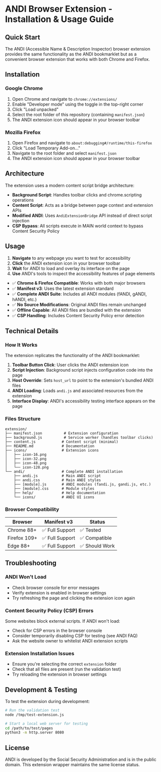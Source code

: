# ANDI Browser Extension - Installation & Usage Guide

## Quick Start

The ANDI (Accessible Name & Description Inspector) browser extension provides the same functionality as the ANDI bookmarklet but as a convenient browser extension that works with both Chrome and Firefox.

## Installation

### Google Chrome
1. Open Chrome and navigate to `chrome://extensions/`
2. Enable "Developer mode" using the toggle in the top-right corner
3. Click "Load unpacked"
4. Select the root folder of this repository (containing `manifest.json`)
5. The ANDI extension icon should appear in your browser toolbar

### Mozilla Firefox
1. Open Firefox and navigate to `about:debugging#/runtime/this-firefox`
2. Click "Load Temporary Add-on..."
3. Navigate to the root folder and select `manifest.json`
4. The ANDI extension icon should appear in your browser toolbar

## Architecture

The extension uses a modern content script bridge architecture:

- **Background Script**: Handles toolbar clicks and chrome.scripting operations
- **Content Script**: Acts as a bridge between page context and extension APIs
- **Modified ANDI**: Uses `AndiExtensionBridge` API instead of direct script injection
- **CSP Bypass**: All scripts execute in MAIN world context to bypass Content Security Policy

## Usage

1. **Navigate** to any webpage you want to test for accessibility
2. **Click** the ANDI extension icon in your browser toolbar
3. **Wait** for ANDI to load and overlay its interface on the page
4. **Use** ANDI's tools to inspect the accessibility features of page elements

- ✅ **Chrome & Firefox Compatible**: Works with both major browsers
- ✅ **Manifest v3**: Uses the latest extension standard  
- ✅ **Complete ANDI Suite**: Includes all ANDI modules (fANDI, gANDI, hANDI, etc.)
- ✅ **No Source Modifications**: Original ANDI files remain unchanged
- ✅ **Offline Capable**: All ANDI files are bundled with the extension
- ✅ **CSP Handling**: Includes Content Security Policy error detection

## Technical Details

### How It Works

The extension replicates the functionality of the ANDI bookmarklet:

1. **Toolbar Button Click**: User clicks the ANDI extension icon
2. **Script Injection**: Background script injects configuration code into the page
3. **Host Override**: Sets `host_url` to point to the extension's bundled ANDI files
4. **ANDI Loading**: Loads `andi.js` and associated resources from the extension
5. **Interface Display**: ANDI's accessibility testing interface appears on the page

### Files Structure

```
extension/
├── manifest.json          # Extension configuration
├── background.js          # Service worker (handles toolbar clicks)
├── content.js            # Content script (minimal)
├── README.md             # Documentation
├── icons/                # Extension icons
│   ├── icon-16.png
│   ├── icon-32.png
│   ├── icon-48.png
│   └── icon-128.png
└── andi/                 # Complete ANDI installation
    ├── andi.js           # Main ANDI script
    ├── andi.css          # Main ANDI styles
    ├── [module].js       # ANDI modules (fandi.js, gandi.js, etc.)
    ├── [module].css      # Module styles
    ├── help/             # Help documentation
    └── icons/            # ANDI UI icons
```

### Browser Compatibility

| Browser | Manifest v3 | Status |
|---------|-------------|--------|
| Chrome 88+ | ✅ Full Support | ✅ Tested |
| Firefox 109+ | ✅ Full Support | ✅ Compatible |
| Edge 88+ | ✅ Full Support | ✅ Should Work |

## Troubleshooting

### ANDI Won't Load
- Check browser console for error messages
- Verify extension is enabled in browser settings
- Try refreshing the page and clicking the extension icon again

### Content Security Policy (CSP) Errors
Some websites block external scripts. If ANDI won't load:
- Check for CSP errors in the browser console
- Consider temporarily disabling CSP for testing (see ANDI FAQ)
- Ask the website owner to whitelist ANDI extension scripts

### Extension Installation Issues
- Ensure you're selecting the correct `extension` folder
- Check that all files are present (run the validation test)
- Try reloading the extension in browser settings

## Development & Testing

To test the extension during development:

```bash
# Run the validation test
node /tmp/test-extension.js

# Start a local web server for testing
cd /path/to/test/pages
python3 -m http.server 8080
```

## License

ANDI is developed by the Social Security Administration and is in the public domain. This extension wrapper maintains the same license status.